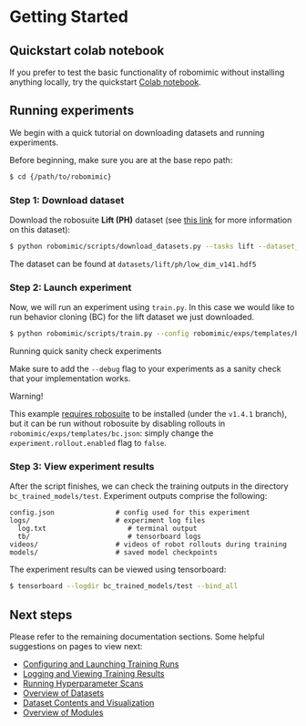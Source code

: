 # Getting Started

## Quickstart colab notebook

If you prefer to test the basic functionality of robomimic without installing anything locally, try the quickstart [Colab notebook](https://colab.research.google.com/drive/1b62r_km9pP40fKF0cBdpdTO2P_2eIbC6?usp=sharing).

## Running experiments
We begin with a quick tutorial on downloading datasets and running experiments.

Before beginning, make sure you are at the base repo path:
```sh
$ cd {/path/to/robomimic}
```

### Step 1: Download dataset

Download the robosuite **Lift (PH)** dataset (see [this link](../datasets/robomimic_v0.1.html#proficient-human-ph) for more information on this dataset):
```sh
$ python robomimic/scripts/download_datasets.py --tasks lift --dataset_types ph
```

The dataset can be found at `datasets/lift/ph/low_dim_v141.hdf5`

### Step 2: Launch experiment

Now, we will run an experiment using `train.py`. In this case we would like to run behavior cloning (BC) for the lift dataset we just downloaded.

```sh
$ python robomimic/scripts/train.py --config robomimic/exps/templates/bc.json --dataset datasets/lift/ph/low_dim_v141.hdf5 --debug
```

<div class="admonition note">
<p class="admonition-title">Running quick sanity check experiments</p>

Make sure to add the `--debug` flag to your experiments as a sanity check that your implementation works.

</div>

<div class="admonition warning">
<p class="admonition-title">Warning!</p>

This example [requires robosuite](./installation.html#robosuite) to be installed (under the `v1.4.1` branch), but it can be run without robosuite by disabling rollouts in `robomimic/exps/templates/bc.json`: simply change the `experiment.rollout.enabled` flag to `false`.

</div>

### Step 3: View experiment results

After the script finishes, we can check the training outputs in the directory `bc_trained_models/test`.
Experiment outputs comprise the following:
```
config.json               # config used for this experiment
logs/                     # experiment log files
  log.txt                    # terminal output
  tb/                        # tensorboard logs
videos/                   # videos of robot rollouts during training
models/                   # saved model checkpoints
```

The experiment results can be viewed using tensorboard:
```sh
$ tensorboard --logdir bc_trained_models/test --bind_all
```

## Next steps
<!--
High-level overview of the `robomimic` directory (highlighting selected files):
```
algo/                     # algorithms
  bc.py                      # bc implementation
  ...
config/                   # default algorithm configs
  bc_config.py               # default config for bc
  ...
envs/                     # environment wrappers
  ...
exps/                     # custom experiment configs (overriding default algorithm configs)
  templates/                 # template experiment configs
    bc.json                     # template config for bc
    ...
models/                   # network architectures
  ...
scripts/                  # scripts
  train.py                   # main script for running experiments
  download_datasets.py       # downloading robomimic v0.1 datasets
  playback_dataset.py        # visualizing dataset trajectories
  ...
utils/                    # utils for training, evaluation, visualization, hp sweeps, etc
  ...
```
-->
Please refer to the remaining documentation sections. Some helpful suggestions on pages to view next:
- [Configuring and Launching Training Runs](../tutorials/configs.html)
- [Logging and Viewing Training Results](../tutorials/viewing_results.html)
- [Running Hyperparameter Scans](../tutorials/hyperparam_scan.html)
- [Overview of Datasets](../datasets/overview.html)
- [Dataset Contents and Visualization](../tutorials/dataset_contents.html)
- [Overview of Modules](../modules/overview.html)
